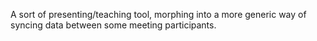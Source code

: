 A sort of presenting/teaching tool, morphing into a more generic way of syncing data between some meeting participants.
